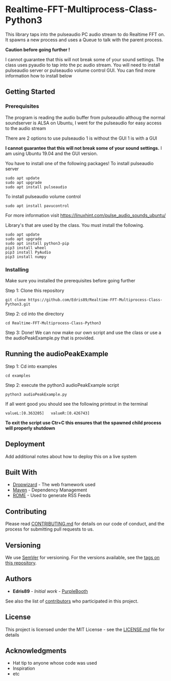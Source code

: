 # Realtime-FFT-Multiprocess-Class-Python3

This library taps into the pulseaudio PC audio stream to do Realtime FFT on. It spawns a new process and uses a Queue to talk with the parent process.


**Caution before going further !**

I cannot guarantee that this will not break some of your sound settings.
The class uses pyaudio to tap into the pc audio stream.
You will need to install pulseaudio server or pulseaudio volume control GUI. You can find more information how to install below

## Getting Started 


### Prerequisites

The program is reading the audio buffer from pulseaudio
althoug the normal soundserver is ALSA on Ubuntu, I went for the pulseaudio for easy access to the audio stream

There are 2 options to use pulseaudio
1 is without the GUI
1 is with a GUI

**I cannot guarantee that this will not break some of your sound settings.** I am using Ubuntu 19.04 and the GUI version.

You have to install one of the following packages!
To install pulseaudio server 
```
sudo apt update
sudo apt upgrade
sudo apt install pulseaudio
```

To install pulseaudio volume control
```
sudo apt install pavucontrol
```

For more information visit https://linuxhint.com/pulse_audio_sounds_ubuntu/

Library's that are used by the class. You must install the following.

```
sudo apt update
sudo apt upgrade
sudo apt install python3-pip 
pip3 install wheel
pip3 install PyAudio
pip3 install numpy
```

### Installing

Make sure you installed the prerequisites before going further


Step 1: Clone this repository
```
git clone https://github.com/Edris89/Realtime-FFT-Multiprocess-Class-Python3.git
```

Step 2: cd into the directory

```
cd Realtime-FFT-Multiprocess-Class-Python3
```

Step 3: Done! 
We can now make our own script and use the class or use a the audioPeakExample.py that is provided.

## Running the audioPeakExample

Step 1: Cd into examples
```
cd examples
```
Step 2: execute the python3 audioPeakExample script
```
python3 audioPeakExample.py
```

If all went good you should see the following printout in the terminal
```
valueL:[0.363205]	valueR:[0.426743]
```

**To exit the script use Ctr+C this ensures that the spawned child process will properly shutdown**


## Deployment

Add additional notes about how to deploy this on a live system

## Built With

* [Dropwizard](http://www.dropwizard.io/1.0.2/docs/) - The web framework used
* [Maven](https://maven.apache.org/) - Dependency Management
* [ROME](https://rometools.github.io/rome/) - Used to generate RSS Feeds

## Contributing

Please read [CONTRIBUTING.md](https://gist.github.com/PurpleBooth/b24679402957c63ec426) for details on our code of conduct, and the process for submitting pull requests to us.

## Versioning

We use [SemVer](http://semver.org/) for versioning. For the versions available, see the [tags on this repository](https://github.com/your/project/tags). 

## Authors

* **Edris89** - *Initial work* - [PurpleBooth](https://github.com/PurpleBooth)

See also the list of [contributors](https://github.com/your/project/contributors) who participated in this project.

## License

This project is licensed under the MIT License - see the [LICENSE.md](LICENSE.md) file for details

## Acknowledgments

* Hat tip to anyone whose code was used
* Inspiration
* etc

